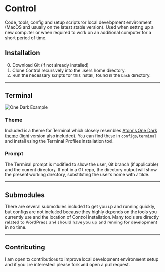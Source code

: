 # Control

Code, tools, config and setup scripts for local development environment (MacOS and usually on the latest stable version). Used when setting up a new computer or when required to work on an additional computer for a short period of time.

## Installation

0. Download Git (if not already installed)
0. Clone Control recursively into the users home directory.
0. Run the necessary scripts for this install, found in the `bash` directory.

---

## Terminal

![One Dark Example](https://kopepasah-github-assets.s3.amazonaws.com/control/one-dark-example.png)

### Theme

Included is a theme for Terminal which closely resembles [Atom's One Dark theme](https://atom.io/themes/one-dark-syntax) (light version also included). You can find these in `configs/terminal` and install using the Terminal Profiles installation tool.

### Prompt

The Terminal prompt is modified to show the user, Git branch (if applicable) and the current directory. If not in a Git repo, the directory output will show the present working directory, substituting the user's home with a tilde.

---

## Submodules

There are several submodules included to get you up and running quickly, but configs are not included because they highly depends on the tools you currently use and the location of Control installation. Many tools are directly related to WordPress and should have you up and running for development in no time.

---

## Contributing

I am open to contributions to improve local development environment setup and if you are interested, please fork and open a pull request.
